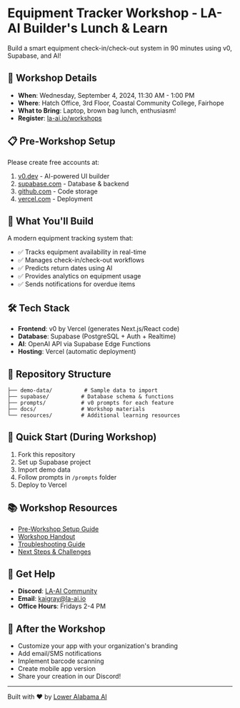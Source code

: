 # Equipment Tracker Workshop - LA-AI Builder's Lunch & Learn

Build a smart equipment check-in/check-out system in 90 minutes using v0, Supabase, and AI!

## 🚀 Workshop Details
- **When**: Wednesday, September 4, 2024, 11:30 AM - 1:00 PM
- **Where**: Hatch Office, 3rd Floor, Coastal Community College, Fairhope
- **What to Bring**: Laptop, brown bag lunch, enthusiasm!
- **Register**: [la-ai.io/workshops](https://la-ai.io/workshops)

## 📋 Pre-Workshop Setup
Please create free accounts at:
1. [v0.dev](https://v0.dev) - AI-powered UI builder
2. [supabase.com](https://supabase.com) - Database & backend
3. [github.com](https://github.com) - Code storage
4. [vercel.com](https://vercel.com) - Deployment

## 🎯 What You'll Build
A modern equipment tracking system that:
- ✅ Tracks equipment availability in real-time
- ✅ Manages check-in/check-out workflows  
- ✅ Predicts return dates using AI
- ✅ Provides analytics on equipment usage
- ✅ Sends notifications for overdue items

## 🛠️ Tech Stack
- **Frontend**: v0 by Vercel (generates Next.js/React code)
- **Database**: Supabase (PostgreSQL + Auth + Realtime)
- **AI**: OpenAI API via Supabase Edge Functions
- **Hosting**: Vercel (automatic deployment)

## 📁 Repository Structure
```
├── demo-data/          # Sample data to import
├── supabase/          # Database schema & functions
├── prompts/           # v0 prompts for each feature
├── docs/              # Workshop materials
└── resources/         # Additional learning resources
```

## 🚦 Quick Start (During Workshop)
1. Fork this repository
2. Set up Supabase project
3. Import demo data
4. Follow prompts in `/prompts` folder
5. Deploy to Vercel

## 📚 Workshop Resources
- [Pre-Workshop Setup Guide](resources/pre-workshop-setup.md)
- [Workshop Handout](docs/handout.pdf)
- [Troubleshooting Guide](docs/troubleshooting.md)
- [Next Steps & Challenges](resources/post-workshop-challenges.md)

## 💬 Get Help
- **Discord**: [LA-AI Community](https://discord.gg/a57wzV3jTE)
- **Email**: kaigray@la-ai.io
- **Office Hours**: Fridays 2-4 PM

## 🎉 After the Workshop
- Customize your app with your organization's branding
- Add email/SMS notifications
- Implement barcode scanning
- Create mobile app version
- Share your creation in our Discord!

---
Built with ❤️ by [Lower Alabama AI](https://la-ai.org)